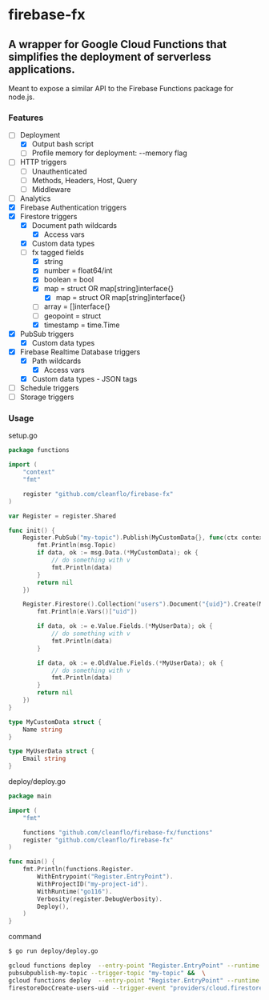 # firebase-fx

## A wrapper for Google Cloud Functions that simplifies the deployment of serverless applications.

Meant to expose a similar API to the Firebase Functions package for node.js.

### Features
 - [ ] Deployment
    - [x] Output bash script
    - [ ] Profile memory for deployment: --memory flag
 - [ ] HTTP triggers
    - [ ] Unauthenticated
    - [ ] Methods, Headers, Host, Query
    - [ ] Middleware
 - [ ] Analytics
 - [x] Firebase Authentication triggers
 - [x] Firestore triggers
    - [x] Document path wildcards
      - [x] Access vars
    - [x] Custom data types
    - [ ] fx tagged fields
      - [x] string
      - [x] number = float64/int
      - [x] boolean = bool
      - [x] map = struct OR map[string]interface{}
        - [x] map = struct OR map[string]interface{}
      - [ ] array = []interface{}
      - [ ] geopoint = struct
      - [x] timestamp = time.Time
 - [x] PubSub triggers
    - [x] Custom data types
 - [x] Firebase Realtime Database triggers
    - [x] Path wildcards
      - [x] Access vars
    - [x] Custom data types - JSON tags
 - [ ] Schedule triggers
 - [ ] Storage triggers

 ### Usage


setup.go
```go
package functions

import (
	"context"
	"fmt"

	register "github.com/cleanflo/firebase-fx"
)

var Register = register.Shared

func init() {
	Register.PubSub("my-topic").Publish(MyCustomData{}, func(ctx context.Context, msg register.PubSubMessage) error {
		fmt.Println(msg.Topic)
		if data, ok := msg.Data.(*MyCustomData); ok {
			// do something with v
			fmt.Println(data)
		}
		return nil
	})

	Register.Firestore().Collection("users").Document("{uid}").Create(MyUserData{}, func(ctx context.Context, e register.FirestoreEvent) error {
		fmt.Println(e.Vars()["uid"])

		if data, ok := e.Value.Fields.(*MyUserData); ok {
			// do something with v
			fmt.Println(data)
		}

		if data, ok := e.OldValue.Fields.(*MyUserData); ok {
			// do something with v
			fmt.Println(data)
		}
		return nil
	})
}

type MyCustomData struct {
	Name string
}

type MyUserData struct {
	Email string
}

```

deploy/deploy.go
```go
package main

import (
	"fmt"

	functions "github.com/cleanflo/firebase-fx/functions"
	register "github.com/cleanflo/firebase-fx"
)

func main() {
	fmt.Println(functions.Register.
		WithEntrypoint("Register.EntryPoint").
		WithProjectID("my-project-id").
		WithRuntime("go116").
		Verbosity(register.DebugVerbosity).
		Deploy(),
	)
}

```

command
```bash
$ go run deploy/deploy.go

gcloud functions deploy  --entry-point "Register.EntryPoint" --runtime "go116" --project "my-project-id" --verbosity "debug" \
pubsubpublish-my-topic --trigger-topic "my-topic" &&  \
gcloud functions deploy  --entry-point "Register.EntryPoint" --runtime "go116" --project "my-project-id" --verbosity "debug" \
firestoreDocCreate-users-uid --trigger-event "providers/cloud.firestore/eventTypes/document.create" --trigger-resource "projects/my-project-id/databases/(default)/documents/users/{uid}"
```
